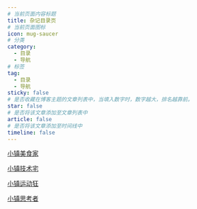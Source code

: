 ```yaml
---
# 当前页面内容标题
title: 杂记目录页
# 当前页面图标
icon: mug-saucer
# 分类
category:
  - 目录
  - 导航
# 标签
tag:
  - 目录
  - 导航
sticky: false
# 是否收藏在博客主题的文章列表中，当填入数字时，数字越大，排名越靠前。
star: false
# 是否将该文章添加至文章列表中
article: false
# 是否将该文章添加至时间线中
timeline: false
---
```


[小镇美食家](./cooker/README.md)

[小镇技术宅](./iter/README.md)

[小镇运动狂](./sporter/README.md)

[小镇思考者](./thinker/README.md)

